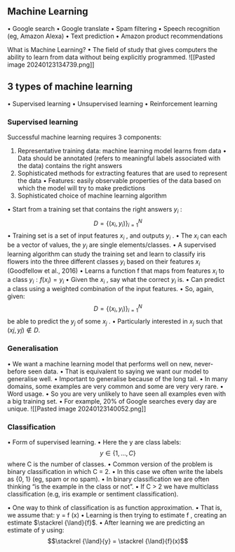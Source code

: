 ## Machine Learning
• Google search
• Google translate
• Spam filtering
• Speech recognition (eg, Amazon Alexa)
• Text prediction
• Amazon product recommendations

What is Machine Learning?
• The field of study that gives computers the ability to learn from data without being explicitly programmed.
![[Pasted image 20240123134739.png]]

## 3 types of machine learning
• Supervised learning
• Unsupervised learning
• Reinforcement learning
### Supervised learning
Successful machine learning requires 3 components:
1. Representative training data: machine learning model learns from data
	• Data should be annotated (refers to meaningful labels associated with the data) contains the right answers
2. Sophisticated methods for extracting features that are used to represent the data
	• Features: easily observable properties of the data based on which the model will try to make predictions
3. Sophisticated choice of machine learning algorithm
 
• Start from a training set that contains the right answers $y_i$ :
$$D = {\{(x_i , y_i )\}}^{N}_{i =1}$$
• Training set is a set of input features $x_i$ , and outputs $y_i$ .
• The $x_i$ can each be a vector of values, the $y_i$ are single elements/classes.
• A supervised learning algorithm can study the training set and learn to classify iris
flowers into the three different classes $y_i$ based on their features $x_i$ (Goodfellow et al., 2016)
• Learns a function f that maps from features $x_i$ to a class $y_i : f(x_i) = y_i$
• Given the $x_i$ , say what the correct $y_i$ is.
• Can predict a class using a weighted combination of the input features.
• So, again, given:
$$D = {\{(x_i , y_i )\}}^{N}_{i =1}$$ be able to predict the $y_j$ of some $x_j$ .
• Particularly interested in $x_j$ such that $(xj , yj ) \not \in D$.

### Generalisation
• We want a machine learning model that performs well on new, never-before seen data.
• That is equivalent to saying we want our model to generalise well.
• Important to generalise because of the long tail.
• In many domains, some examples are very common and some are very very rare.
• Word usage.
• So you are very unlikely to have seen all examples even with a big training set.
• For example, 20% of Google searches every day are unique.
![[Pasted image 20240123140052.png]]

### Classification
• Form of supervised learning.
• Here the y are class labels:
$$y ∈ \{1, . . . , C \}$$
where C is the number of classes.
• Common version of the problem is binary classification in which C = 2.
• In this case we often write the labels as {0, 1} (eg, spam or no spam).
• In binary classification we are often thinking “is the example in the class or not”.
• If C > 2 we have multiclass classification
	(e.g, iris example or sentiment classification).

• One way to think of classification is as function approximation.
• That is, we assume that:
y = f (x)
• Learning is then trying to estimate f , creating an estimate $\stackrel {\land}{f}$.
• After learning we are predicting an estimate of y using:
$$\stackrel {\land}{y} = \stackrel {\land}{f}(x)$$
